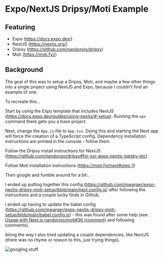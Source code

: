 # Expo/NextJS Dripsy/Moti Example

## Featuring

- Expo (https://docs.expo.dev/)
- NextJS (https://nextjs.org/)
- Dripsy (https://github.com/nandorojo/dripsy)
- Moti (https://moti.fyi/)

## Background

The goal of this was to setup a Dripsy, Moti, and maybe a few other things into a single project using NextJS and Expo, because I couldn't find an example of one.

To recreate this...

Start by using the Expo template that includes NextJS (https://docs.expo.dev/guides/using-nextjs/#-setup). Running the `npx` command there gets you a base project.

Next, change the `App.js` file to `App.tsx`. Doing this and starting the Next app will force the creation of a TypeScript config. Dependency installation instructions are printed in the console - follow them.

Follow the Dripsy install instructions for NextJS (https://github.com/nandorojo/dripsy#for-ssr-apps-nextjs-gatsby-etc).

Follow Moti installation instructions (https://moti.fyi/next#step-1)

Then google and fumble around for a bit...

I ended up putting together this config (https://github.com/mwarger/expo-nextjs-dripsy-moti-setup/blob/main/next.config.js) after following the instructions and a couple lucky finds in Github.

I ended up having to update the babel config (https://github.com/mwarger/expo-nextjs-dripsy-moti-setup/blob/main/babel.config.js) - this was found after some help (see [Usage with Next.js nandorojo/moti#36 (comment)](https://github.com/nandorojo/moti/issues/36#issuecomment-913962808) and following comments).

Along the way I also tried updating a couple dependencies, like NextJS (there was no rhyme or reason to this, just trying things).

![googling stuff](https://imgflip.com/i/5ml6c5 'Google stuff')
